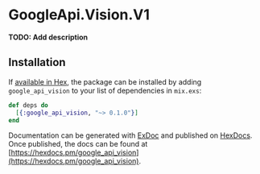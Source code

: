 # GoogleApi.Vision.V1

**TODO: Add description**

## Installation

If [available in Hex](https://hex.pm/docs/publish), the package can be installed
by adding `google_api_vision` to your list of dependencies in `mix.exs`:

```elixir
def deps do
  [{:google_api_vision, "~> 0.1.0"}]
end
```

Documentation can be generated with [ExDoc](https://github.com/elixir-lang/ex_doc)
and published on [HexDocs](https://hexdocs.pm). Once published, the docs can
be found at [https://hexdocs.pm/google_api_vision](https://hexdocs.pm/google_api_vision).

